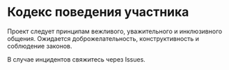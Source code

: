 # Кодекс поведения участника

Проект следует принципам вежливого, уважительного и инклюзивного общения. Ожидается доброжелательность, конструктивность и соблюдение законов.

В случае инцидентов свяжитесь через Issues.
